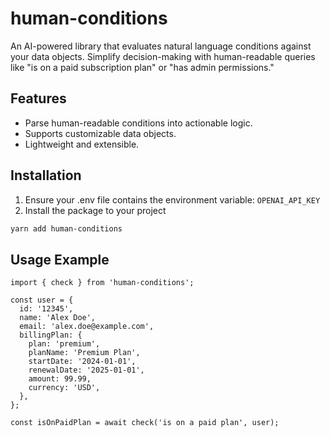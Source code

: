 # human-conditions

An AI-powered library that evaluates natural language conditions against your data objects. Simplify decision-making with human-readable queries like "is on a paid subscription plan" or "has admin permissions."

## Features
- Parse human-readable conditions into actionable logic.
- Supports customizable data objects.
- Lightweight and extensible.

## Installation
1. Ensure your .env file contains the environment variable: `OPENAI_API_KEY`
2. Install the package to your project
```bash
yarn add human-conditions
```

## Usage Example
```
import { check } from 'human-conditions';

const user = {
  id: '12345',
  name: 'Alex Doe',
  email: 'alex.doe@example.com',
  billingPlan: {
    plan: 'premium',
    planName: 'Premium Plan',
    startDate: '2024-01-01',
    renewalDate: '2025-01-01',
    amount: 99.99,
    currency: 'USD',
  },
};

const isOnPaidPlan = await check('is on a paid plan', user);
```
